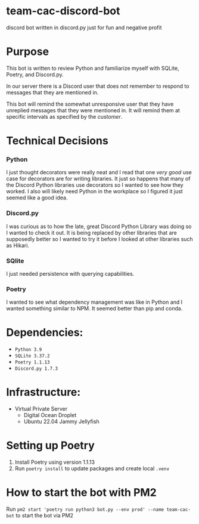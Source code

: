 # team-cac-discord-bot
discord bot written in discord.py just for fun and negative profit

# Purpose
This bot is written to review Python and familiarize myself with SQLite, Poetry, and Discord.py.

In our server there is a Discord user that does not remember to respond to messages that they are mentioned in.

This bot will remind the somewhat unresponsive user that they have unreplied messages that they were mentioned in. It will remind them at specific intervals as specified by the *customer*.

# Technical Decisions

### Python
I just thought decorators were really neat and I read that one *very good* use case for decorators are for writing libraries. It just so happens that many of the Discord Python libraries use decorators so I wanted to see how they worked. I also will likely need Python in the workplace so I figured it just seemed like a good idea.

### Discord.py
I was curious as to how the late, great Discord Python Library was doing so I wanted to check it out. It is being replaced by other libraries that are supposedly better so I wanted to try it before I looked at other libraries such as Hikari.

### SQlite
I just needed persistence with querying capabilities.

### Poetry
I wanted to see what dependency management was like in Python and I wanted something similar to NPM. It seemed better than pip and conda.

# Dependencies:
- `Python 3.9`
- `SQLite 3.37.2`
- `Poetry 1.1.13`
- `Discord.py 1.7.3`

# Infrastructure:
 - Virtual Private Server
    - Digital Ocean Droplet
    - Ubuntu 22.04 Jammy Jellyfish
    
# Setting up Poetry 
1. Install Poetry using version 1.1.13
2. Run `poetry install` to update packages and create local `.venv`

# How to start the bot with PM2
Run `pm2 start 'poetry run python3 bot.py --env prod' --name team-cac-bot` to start the bot via PM2

